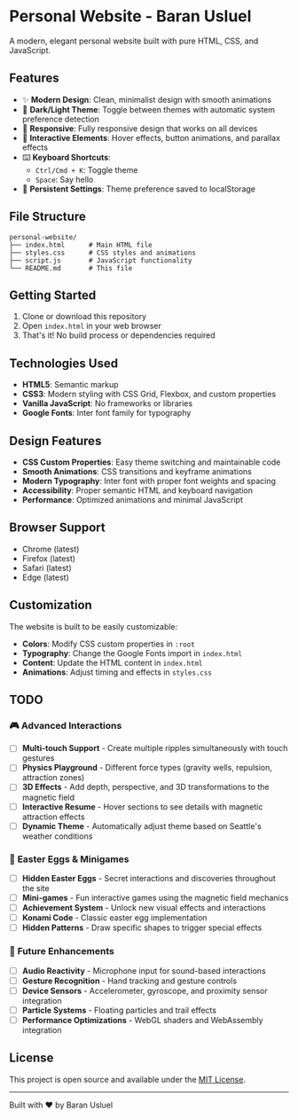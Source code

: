 # Personal Website - Baran Usluel

A modern, elegant personal website built with pure HTML, CSS, and JavaScript.

## Features

- ✨ **Modern Design**: Clean, minimalist design with smooth animations
- 🌙 **Dark/Light Theme**: Toggle between themes with automatic system preference detection
- 📱 **Responsive**: Fully responsive design that works on all devices
- 🎨 **Interactive Elements**: Hover effects, button animations, and parallax effects
- ⌨️ **Keyboard Shortcuts**: 
  - `Ctrl/Cmd + K`: Toggle theme
  - `Space`: Say hello
- 💾 **Persistent Settings**: Theme preference saved to localStorage

## File Structure

```
personal-website/
├── index.html      # Main HTML file
├── styles.css      # CSS styles and animations
├── script.js       # JavaScript functionality
└── README.md       # This file
```

## Getting Started

1. Clone or download this repository
2. Open `index.html` in your web browser
3. That's it! No build process or dependencies required

## Technologies Used

- **HTML5**: Semantic markup
- **CSS3**: Modern styling with CSS Grid, Flexbox, and custom properties
- **Vanilla JavaScript**: No frameworks or libraries
- **Google Fonts**: Inter font family for typography

## Design Features

- **CSS Custom Properties**: Easy theme switching and maintainable code
- **Smooth Animations**: CSS transitions and keyframe animations
- **Modern Typography**: Inter font with proper font weights and spacing
- **Accessibility**: Proper semantic HTML and keyboard navigation
- **Performance**: Optimized animations and minimal JavaScript

## Browser Support

- Chrome (latest)
- Firefox (latest)
- Safari (latest)
- Edge (latest)

## Customization

The website is built to be easily customizable:

- **Colors**: Modify CSS custom properties in `:root`
- **Typography**: Change the Google Fonts import in `index.html`
- **Content**: Update the HTML content in `index.html`
- **Animations**: Adjust timing and effects in `styles.css`

## TODO

### 🎮 **Advanced Interactions**
- [ ] **Multi-touch Support** - Create multiple ripples simultaneously with touch gestures
- [ ] **Physics Playground** - Different force types (gravity wells, repulsion, attraction zones)
- [ ] **3D Effects** - Add depth, perspective, and 3D transformations to the magnetic field
- [ ] **Interactive Resume** - Hover sections to see details with magnetic attraction effects
- [ ] **Dynamic Theme** - Automatically adjust theme based on Seattle's weather conditions

### 🥚 **Easter Eggs & Minigames**
- [ ] **Hidden Easter Eggs** - Secret interactions and discoveries throughout the site
- [ ] **Mini-games** - Fun interactive games using the magnetic field mechanics
- [ ] **Achievement System** - Unlock new visual effects and interactions
- [ ] **Konami Code** - Classic easter egg implementation
- [ ] **Hidden Patterns** - Draw specific shapes to trigger special effects

### 🚀 **Future Enhancements**
- [ ] **Audio Reactivity** - Microphone input for sound-based interactions
- [ ] **Gesture Recognition** - Hand tracking and gesture controls
- [ ] **Device Sensors** - Accelerometer, gyroscope, and proximity sensor integration
- [ ] **Particle Systems** - Floating particles and trail effects
- [ ] **Performance Optimizations** - WebGL shaders and WebAssembly integration

## License

This project is open source and available under the [MIT License](LICENSE).

---

Built with ❤️ by Baran Usluel
